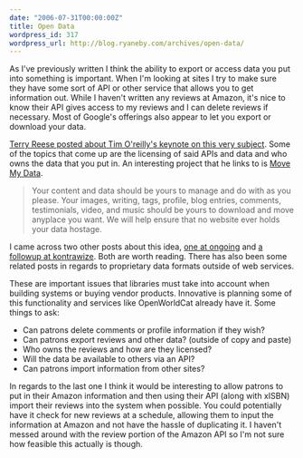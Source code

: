 ```yaml
---
date: "2006-07-31T00:00:00Z"
title: Open Data
wordpress_id: 317
wordpress_url: http://blog.ryaneby.com/archives/open-data/
---
```

As I've previously written I think the ability to export or access data you put into something is important. When I'm looking at sites I try to make sure they have some sort of API or other service that allows you to get information out. While I haven't written any reviews at Amazon, it's nice to know their API gives access to my reviews and I can delete reviews if necessary. Most of Google's offerings also appear to let you export or download your data.

<a href="http://oregonstate.edu/~reeset/blog/archives/307">Terry Reese posted about Tim O'reilly's keynote on this very subject</a>. Some of the topics that come up are the licensing of said APIs and data and who owns the data that you put in. An interesting project that he links to is <a href="http://www.movemydata.org/">Move My Data</a>.

<blockquote>Your content and data should be yours to manage and do with as you please. Your images, writing, tags, profile, blog entries, comments, testimonials, video, and music should be yours to download and move anyplace you want. We will help ensure that no website ever holds your data hostage.</blockquote>

I came across two other posts about this idea, <a href="http://www.tbray.org/ongoing/When/200x/2006/07/28/Open-Data">one at ongoing</a> and <a href="http://kontrawize.blogs.com/kontrawize/2006/07/set_my_data_fre.html">a followup at kontrawize</a>. Both are worth reading. There has also been some related posts in regards to proprietary data formats outside of web services.

These are important issues that libraries must take into account when building systems or buying vendor products. Innovative is planning some of this functionality and services like OpenWorldCat already have it. Some things to ask:

<ul>
<li>Can patrons delete comments or profile information if they wish?</li>
<li>Can patrons export reviews and other data? (outside of copy and paste)</li>
<li>Who owns the reviews and how are they licensed?</li>
<li>Will the data be available to others via an API?</li>
<li>Can patrons import information from other sites?</li>
</ul>

In regards to the last one I think it would be interesting to allow patrons to put in their Amazon information and then using their API (along with xISBN) import their reviews into the system when possible. You could potentially have it check for new reviews at a schedule, allowing them to input the information at Amazon and not have the hassle of duplicating it. I haven't messed around with the review portion of the Amazon API so I'm not sure how feasible this actually is though.
